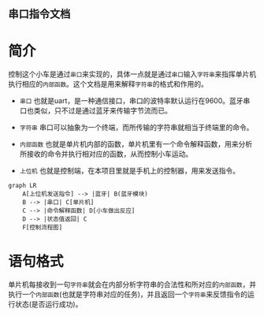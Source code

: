 ## 串口指令文档

# 简介

控制这个小车是通过`串口`来实现的，具体一点就是通过`串口`输入`字符串`来指挥单片机执行相应的`内部函数`。这个文档是用来解释`字符串`的格式和作用的。

* `串口` 也就是uart，是一种通信接口，串口的波特率默认运行在9600。蓝牙串口也类似，只不过是通过蓝牙来传输字节流而已。

* `字符串` 串口可以抽象为一个终端，而所传输的字符串就相当于终端里的命令。

* `内部函数` 也就是单片机内部的函数，单片机里有一个命令解释函数，用来分析所接收的命令并执行相对应的函数，从而控制小车运动。

* `上位机` 也就是控制端，在本项目里就是手机上的控制器，用来发送指令。

```mermaid
graph LR
    A[上位机发送指令] --> |蓝牙| B(蓝牙模块)
    B --> |串口| C[单片机]
    C --> |命令解释函数| D[小车做出反应]
    D --> |状态值返回| C
    F[控制流程图]
```

# 语句格式

单片机每接收到一句`字符串`就会在内部分析字符串的合法性和所对应的`内部函数`，并执行一个`内部函数`(也就是字符串对应的任务)，并且返回一个`字符串`来反馈指令的运行状态(是否运行成功)。